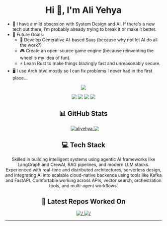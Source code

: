 <!-- <img src="https://github.com/MohammadYehya/MohammadYehya/blob/main/working.gif" alt="" /> -->
<h1 align="center">Hi 👋, I'm Ali Yehya</h1>
<!-- <img align='right' src="./gitassets/pondfish.gif" height="240px"/> -->
<p align="left">

- 🤖 I have a mild obsession with System Design and AI. If there's a new tech out there, I’m probably already trying to break it or make it better.
- 🚀 Future Goals:
  - 🧠 Develop Generative AI-based Saas (because why not let AI do all the work?)
  - 🎮 Create an open-source game engine (because reinventing the wheel is my idea of fun).
  - ⚡ Learn Rust to make things blazingly fast and unreasonably secure.
- 🖥️ I use Arch btw! mostly so I can fix problems I never had in the first place...

</p>

<p align="center">
  <!-- <img src="https://visitcount.itsvg.in/api?id=MohammadYehya&label=Profile%20Views&color=10&icon=0&pretty=true" /> -->
  <img src="https://komarev.com/ghpvc/?username=Ali-Yehya&color=red&base=2000&abbreviated=true" />
</p>
<!-- <br> -->
<p align="center"> 
  <a href="https://linkedin.com/in/aliyehyahayati"><img src="https://img.shields.io/badge/LinkedIn-%230077B5.svg?&style=for-the-badge&logo=linkedin-white&logoColor=white"/></a>
  <a href="https://ali-yehya.github.io"><img src="https://img.shields.io/badge/Portfolio-darkred?&style=for-the-badge&logo=GoogleChrome&logoColor=white"/></a>  
  <a href="https://github.com/Ali-Yehya"><img src="https://img.shields.io/badge/Github-black?&style=for-the-badge&logo=Github&logoColor=white"/></a>
  <a href="mailto:ali.yehya.hayati@gmail.com"><img src="https://img.shields.io/badge/Gmail-white?&style=for-the-badge&logo=gmail&logoColor=gmail"></a>
</p>

<h2 align="center">📊 GitHub Stats</h2>
<p align="center">&nbsp;
  <a href="https://github-readme-stats.vercel.app/api?username=Ali-Yehya&theme=bear&show_icons=true&border_color=EFBF04&rank_icon=default&border_radius=30&show=prs_merged&include_all_commits=false&count_private=true">
  <img align="center" src="https://github-readme-stats.vercel.app/api?username=Ali-Yehya&theme=bear&show_icons=true&border_color=EFBF04&rank_icon=default&border_radius=30&show=prs_merged&include_all_commits=false&count_private=true" alt="aliyehya" />  
  </a>
  <a href="https://github-readme-stats.vercel.app/api/top-langs/?username=Ali-Yehya&theme=bear&border_color=EFBF04&border_radius=30&card_width=300&include_all_commits=true&count_private=true&layout=compact&langs_count=10">
  <img align="center" src="https://github-readme-stats.vercel.app/api/top-langs/?username=Ali-Yehya&theme=bear&border_color=EFBF04&border_radius=30&card_width=300&include_all_commits=true&count_private=true&layout=compact&langs_count=10"/>
  </a>
</p>

<h2 align="center">💻 Tech Stack</h2>
<p align="center">Skilled in building intelligent systems using agentic AI frameworks like LangGraph and CrewAI, RAG pipelines, and modern LLM stacks. Experienced with real-time and distributed architectures, serverless design, and integrating AI into scalable cloud-native backends using tools like Kafka and FastAPI. Comfortable working across APIs, vector search, orchestration tools, and multi-agent workflows.</p>
<!-- <p align="center">For full list of skills, check out <a href="https://mohammadyehya.github.io/Skills">my portfolio</a>.</p> -->




<h2 align="center">📂 Latest Repos Worked On</h2>
<p align="center">
<p align="center">
<!-- (Automatically Updates via Github Actions) -->
</p>
<div align="center">
<a href=https://github.com/MohammadYehya/OpenGL_GLUT_Template>
  <img src=https://github-readme-stats.vercel.app/api/pin/?username=mohammadyehya&repo=OpenGL_GLUT_Template&theme=bear&show_icons=true&border_color=EFBF04&border_radius=30 alt=/>
</a>
<a href=https://github.com/MohammadYehya/Tauri_NextJS_Template>
  <img src=https://github-readme-stats.vercel.app/api/pin/?username=mohammadyehya&repo=Tauri_NextJS_Template&theme=bear&show_icons=true&border_color=EFBF04&border_radius=30 alt=/>
</a>
</div>
</p>

<!-- h2 align="center">✍️ Random Dev Quote</h2 -->
<!-- p align="center"><img src="https://quotes-github-readme.vercel.app/api?type=horizontal&theme=radical"/></p -->

---
